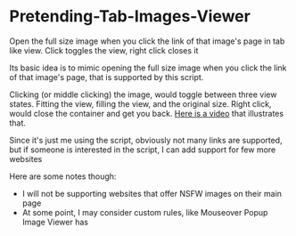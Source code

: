 # Pretending-Tab-Images-Viewer
Open the full size image when you click the link of that image's page in tab like view. Click toggles the view, right click closes it

Its basic idea is to mimic opening the full size image when you click the link of that image's page, that is supported by this script.

Clicking (or middle clicking) the image, would toggle between three view states. Fitting the view, filling the view, and the original size. Right click, would close the container and get you back. [Here is a video](https://streamable.com/9pj87x) that illustrates that.

Since it's just me using the script, obviously not many links are supported, but if someone is interested in the script, I can add support for few more websites

Here are some notes though:

* I will not be supporting websites that offer NSFW images on their main page
* At some point, I may consider custom rules, like Mouseover Popup Image Viewer has
